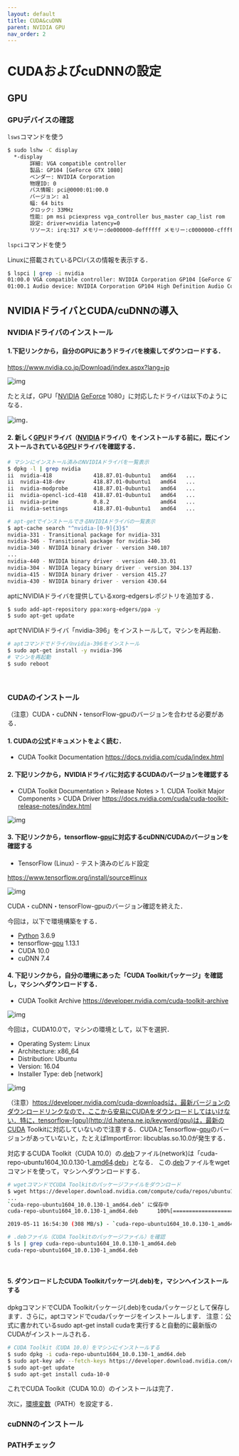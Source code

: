 ```yaml
---
layout: default
title: CUDA&cuDNN
parent: NVIDIA GPU
nav_order: 2
---
```


# CUDAおよびcuDNNの設定



## GPU

### GPUデバイスの確認

`lsws`コマンドを使う

```bash
$ sudo lshw -C display 
  *-display               
       詳細: VGA compatible controller
       製品: GP104 [GeForce GTX 1080]
       ベンダー: NVIDIA Corporation
       物理ID: 0
       バス情報: pci@0000:01:00.0
       バージョン: a1
       幅: 64 bits
       クロック: 33MHz
       性能: pm msi pciexpress vga_controller bus_master cap_list rom
       設定: driver=nvidia latency=0
       リソース: irq:317 メモリー:de000000-deffffff メモリー:c0000000-cfffffff メモリー:d0000000-d1ffffff IOポート:e000(サイズ=128) メモリー:df000000-df07ffff
```



`lspci`コマンドを使う

Linuxに搭載されているPCIバスの情報を表示する．

```bash
$ lspci | grep -i nvidia
01:00.0 VGA compatible controller: NVIDIA Corporation GP104 [GeForce GTX 1080] (rev a1)
01:00.1 Audio device: NVIDIA Corporation GP104 High Definition Audio Controller (rev a1)
```

## NVIDIAドライバとCUDA/cuDNNの導入

### NVIDIAドライバのインストール

 

#### 1.下記リンクから，自分のGPUにあうドライバを検索してダウンロードする．

https://www.nvidia.co.jp/Download/index.aspx?lang=jp

![img](https://lh4.googleusercontent.com/m4MAKmekqihk5pqTUHLojPX6uzAZoaGoj2d9EazHOSlVxNuradgm_lF-7piupC_j1dBf-PffJ2e1SaDxf215GddSYx_XdaUAyUkucebB5SSyN9ZrGUl7qeqFe0aUxnnBqQxYYeK7)

 

たとえば，GPU「[NVIDIA](http://d.hatena.ne.jp/keyword/NVIDIA) [GeForce](http://d.hatena.ne.jp/keyword/GeForce) 1080」に対応したドライバは以下のようになる．

![img](https://lh3.googleusercontent.com/e951y4mwYumub525KR2Um_Cqbb6NxYIpnyThgMyIcClu7nvwHUzF5hGK5l3_4k0lPxf9T9uF33u-0t0cTJeovZFNsjXJkBBzCM1B61i4Kk8_xIBSsTWT0oUexsNDx5_QRFrIDIIj)．

#### 2. 新しく[GPU](http://d.hatena.ne.jp/keyword/GPU)ドライバ（[NVIDIA](http://d.hatena.ne.jp/keyword/NVIDIA)ドライバ）をインストールする前に，既にインストールされている[GPU](http://d.hatena.ne.jp/keyword/GPU)ドライバを確認する．

```bash
# マシンにインストール済みのNVIDIAドライバを一覧表示
$ dpkg -l | grep nvidia
ii  nvidia-418             418.87.01-0ubuntu1   amd64   ...        
ii  nvidia-418-dev         418.87.01-0ubuntu1   amd64   ...
ii  nvidia-modprobe        418.87.01-0ubuntu1   amd64   ...
ii  nvidia-opencl-icd-418  418.87.01-0ubuntu1   amd64   ...
ii  nvidia-prime           0.8.2                amd64   ...     
ii  nvidia-settings        418.87.01-0ubuntu1   amd64   ...    

# apt-getでインストールできるNVIDIAドライバの一覧表示
$ apt-cache search "^nvidia-[0-9]{3}$"
nvidia-331 - Transitional package for nvidia-331
nvidia-346 - Transitional package for nvidia-346
nvidia-340 - NVIDIA binary driver - version 340.107
...
nvidia-440 - NVIDIA binary driver - version 440.33.01
nvidia-304 - NVIDIA legacy binary driver - version 304.137
nvidia-415 - NVIDIA binary driver - version 415.27
nvidia-430 - NVIDIA binary driver - version 430.64

```



aptにNVIDIAドライバを提供しているxorg-edgersレポジトリを追加する．

```bash
$ sudo add-apt-repository ppa:xorg-edgers/ppa -y
$ sudo apt-get update
```



aptでNVIDIAドライバ「nvidia-396」をインストールして，マシンを再起動．

```bash
# aptコマンドでドライバnvidia-396をインストール
$ sudo apt-get install -y nvidia-396
# マシンを再起動
$ sudo reboot
```

<br>



### CUDAのインストール

（注意）CUDA・cuDNN・tensorFlow-gpuのバージョンを合わせる必要がある．

#### 1. CUDAの公式ドキュメントをよく読む．

- CUDA Toolkit Documentation https://docs.nvidia.com/cuda/index.html

#### 2. 下記リンクから，NVIDIAドライバに対応するCUDAのバージョンを確認する

- CUDA Toolkit Documentation > Release Notes > 1. CUDA Toolkit Major Components > CUDA Driver https://docs.nvidia.com/cuda/cuda-toolkit-release-notes/index.html

![img](https://lh3.googleusercontent.com/s8gpeKo-VZlCtUROQc6YG1L3ZQ9aJlggnswp_mAAxRFua_Sh0ILtYsa-K4uUYWrjbfgz21EIVJwSrt-StpbGhvpPrxUytW-Xjy146HAo7pmo-SyPT6cP5-YPSFWRHHASmR9xyFon)

#### 3. 下記リンクから，tensorflow-[gpu](http://d.hatena.ne.jp/keyword/gpu)に対応するcuDNN/CUDAのバージョンを確認する

- TensorFlow (Linux) - テスト済みのビルド設定

https://www.tensorflow.org/install/source#linux

![img](https://lh6.googleusercontent.com/LrKW-yUDWLZi5-iq1oz0BB_3dpt3hin3yLEyo8V1QtJzV958tWDaYr5RDwJsOniMxotiNqZsCcYa4-kqs3SdSLd7xzD9ABON4b2MT9kIHPbbnL3lP9GcgZpFRTWjVThXPuQMQNUP)

CUDA・cuDNN・tensorFlow-gpuのバージョン確認を終えた．

今回は，以下で環境構築をする．

- [Python](http://d.hatena.ne.jp/keyword/Python) 3.6.9
- tensorflow-[gpu](http://d.hatena.ne.jp/keyword/gpu) 1.13.1
- CUDA 10.0
- cuDNN 7.4

#### 4. 下記リンクから，自分の環境にあった「CUDA Toolkitパッケージ」を確認し，マシンへダウンロードする．

- CUDA Toolkit Archive https://developer.nvidia.com/cuda-toolkit-archive

![img](https://lh6.googleusercontent.com/6Wg51qcEzuCZ326X81F_48j0pU20MC4qKa0CU847Vw612vZQNUP302zFYWCJ9CA5uKABt6UU7UTLj8M6Kr9ndYKNzT-amTFv3hiWGDakR5gpjFlA3lppzcU-dORL0ojBI6qs-Pv5)

今回は，CUDA10.0で，マシンの環境として，以下を選択．

- Operating System: Linux
- Architecture: x86_64
- Distribution: Ubuntu
- Version: 16.04
- Installer Type: deb [network]

![img](https://lh6.googleusercontent.com/qkrUa2T8IaJ7IflSrZ6XCyDvHqmoP868EnpDlqOoSoYiMcse_8xteV7gEUsmAS_2GCr7GWUI_rClrw7E6i3RuKUKghWm-L5fT8vST6r9CnCHBtxwIS5LvB18ZfMY1Aet173jSWzC)

 

（注意）https://developer.nvidia.com/cuda-downloadsは，最新バージョンのダウンロードリンクなので，ここから安易にCUDAをダウンロードしてはいけない．特に，tensorflow-[gpu](http://d.hatena.ne.jp/keyword/gpu)は，最新のCUDA Toolkitに対応していないので注意する．CUDAとTensorflow-[gpu](http://d.hatena.ne.jp/keyword/gpu)のバージョンがあっていないと，たとえばImportError: libcublas.so.10.0が発生する．

対応するCUDA Toolkit（CUDA 10.0）の.[deb](http://d.hatena.ne.jp/keyword/deb)ファイル(network)は「cuda-repo-ubuntu1604_10.0.130-1_[amd64](http://d.hatena.ne.jp/keyword/amd64).[deb](http://d.hatena.ne.jp/keyword/deb)」となる． この.[deb](http://d.hatena.ne.jp/keyword/deb)ファイルをwgetコマンドを使って，マシンへダウンロードする．

```bash
# wgetコマンドでCUDA Toolkitのパッケージファイルをダウンロード
$ wget https://developer.download.nvidia.com/compute/cuda/repos/ubuntu1604/x86_64/cuda-repo-ubuntu1604_10.0.130-1_amd64.deb
...
`cuda-repo-ubuntu1604_10.0.130-1_amd64.deb’ に保存中
cuda-repo-ubuntu1604_10.0.130-1_amd64.deb      100%[==========================>]  2.77K --.-KB/s  時間 0s   

2019-05-11 16:54:30 (308 MB/s) - `cuda-repo-ubuntu1604_10.0.130-1_amd64.deb’ へ保存完了 [2840/2840]
```

```bash
# .debファイル（CUDA Toolkitのパッケージファイル）を確認
$ ls | grep cuda-repo-ubuntu1604_10.0.130-1_amd64.deb
cuda-repo-ubuntu1604_10.0.130-1_amd64.deb
```



<br>

#### 5. ダウンロードしたCUDA Toolkitパッケージ(.deb)を，マシンへインストールする

dpkgコマンドでCUDA Toolkitパッケージ(.deb)をcudaパッケージとして保存します．さらに，aptコマンドでcudaパッケージをインストールします． 注意：公式に書かれているsudo apt-get install cudaを実行すると自動的に最新版のCUDAがインストールされる．

```bash
# CUDA Toolkit（CUDA 10.0）をマシンにインストールする
$ sudo dpkg -i cuda-repo-ubuntu1604_10.0.130-1_amd64.deb
$ sudo apt-key adv --fetch-keys https://developer.download.nvidia.com/compute/cuda/repos/ubuntu1604/x86_64/7fa2af80.pub
$ sudo apt-get update
$ sudo apt-get install cuda-10-0
```



これでCUDA Toolkit（CUDA 10.0）のインストールは完了．

次に，[環境変数](http://d.hatena.ne.jp/keyword/%B4%C4%B6%AD%CA%D1%BF%F4)（PATH）を設定する．



### cuDNNのインストール



### PATHチェック